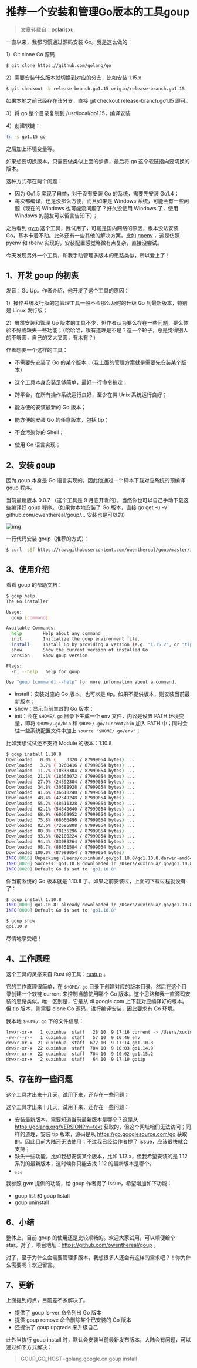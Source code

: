 [//]:# "2021/1/27 11:24|GOLANG"
# 推荐一个安装和管理Go版本的工具goup

> 文章转载自：[polarisxu](https://polarisxu.studygolang.com/posts/go/project/go-version-manager/)

一直以来，我都习惯通过源码安装 Go。我是这么做的：

1）Git clone Go 源码

```bash
$ git clone https://github.com/golang/go
```

2）需要安装什么版本就切换到对应的分支，比如安装 1.15.x

```bash
$ git checkout -b release-branch.go1.15 origin/release-branch.go1.15
```

如果本地之前已经存在该分支，直接 git checkout release-branch.go1.15 即可。

3）将 go 整个目录复制到 /usr/local/go1.15，编译安装

4）创建软链：

```bash
ln -s go1.15 go
```

之后加上环境变量等。

如果想要切换版本，只需要做类似上面的步骤，最后将 go 这个软链指向要切换的版本。

这种方式存在两个问题：

- 因为 Go1.5 实现了自举，对于没有安装 Go 的系统，需要先安装 Go1.4；
- 每次都编译，还是没那么方便，而且如果是 Windows 系统，可能会有一些问题（现在的 Windows 也可能没问题了？好久没使用 Windows 了，使用 Windows 的朋友可以留言告知下）；

之后看到 [gvm](https://github.com/moovweb/gvm) 这个工具，我试用了，可能是国内网络的原因，根本没法安装 Go，基本卡着不动。此外还有一些其他的解决方案，比如 [goenv](https://github.com/syndbg/goenv) ，这是仿照 pyenv 和 rbenv 实现的，安装配置感觉略微有点复杂，直接没尝试。

今天发现另外一个工具，和我手动管理多版本的思路类似，所以爱上了！



## 1、开发 goup 的初衷

发音：Go Up。作者介绍，他开发了这个工具的原因：

1）操作系统发行版的包管理工具一般不会那么及时的升级 Go 到最新版本，特别是 Linux 发行版；

2）虽然安装和管理 Go 版本的工具不少，但作者认为要么存在一些问题，要么体验不好或缺失一些功能；（哈哈哈，很有道理是不是？造一个轮子，总是觉得别人的不够圆，自己的又大又圆，有木有？）

作者想要一个这样的工具：

- 不需要先安装了 Go 的某个版本；（我上面的管理方案就是需要先安装某个版本）

- 这个工具本身安装足够简单，最好一行命令搞定；

- 跨平台，在所有操作系统运行良好，至少在类 Unix 系统运行良好；

- 能方便的安装最新的 Go 版本；

- 能方便的安装 Go 的任意版本，包括 tip；

- 不会污染你的 Shell；

- 使用 Go 语言实现；

  

## 2、安装 goup

因为 goup 本身是 Go 语言实现的，因此他通过一个脚本下载对应系统的预编译 goup 程序。

当前最新版本 0.0.7 （这个工具是 9 月底开发的），当然你也可以自己手动下载这些编译好 goup 程序。（如果你本地安装了 Go 版本，直接 go get -u -v github.com/owenthereal/goup/… 安装也是可以的）

![img](https://polarisxu.studygolang.com/posts/go/project/imgs/goup01.png)

一行代码安装 goup（推荐的方式）：

```bash
$ curl -sSf https://raw.githubusercontent.com/owenthereal/goup/master/install.sh | sh
```



## 3、使用介绍

看看 goup 的帮助文档：

```bash
$ goup help
The Go installer

Usage:
  goup [command]

Available Commands:
  help        Help about any command
  init        Initialize the goup environment file.
  install     Install Go by providing a version (e.g. "1.15.2", or "tip"). If empty, use the latest version.
  show        Show the current version of installed Go
  version     Show goup version

Flags:
  -h, --help   help for goup

Use "goup [command] --help" for more information about a command.
```

- install：安装对应的 Go 版本，也可以是 tip。如果不提供版本，则安装当前最新版本；
- show：显示当前生效的 Go 版本；
- init：会在 `$HOME/.go` 目录下生成一个 env 文件，内容是设置 PATH 环境变量，即将 `$HOME/.go/bin` 和 `$HOME/.go/current/bin` 加入 PATH 中；同时会往一些系统配置文件中加上 `source "$HOME/.go/env"`；

比如我想试试还不支持 Module 的版本：1.10.8

```bash
$ goup install 1.10.8
Downloaded   0.0% (    3320 / 87999054 bytes) ...
Downloaded   3.7% ( 3260416 / 87999054 bytes) ...
Downloaded  11.7% (10338304 / 87999054 bytes) ...
Downloaded  21.1% (18563072 / 87999054 bytes) ...
Downloaded  27.9% (24592384 / 87999054 bytes) ...
Downloaded  34.8% (30588928 / 87999054 bytes) ...
Downloaded  41.6% (36618240 / 87999054 bytes) ...
Downloaded  48.4% (42549248 / 87999054 bytes) ...
Downloaded  55.2% (48611328 / 87999054 bytes) ...
Downloaded  62.1% (54640640 / 87999054 bytes) ...
Downloaded  68.9% (60669952 / 87999054 bytes) ...
Downloaded  75.8% (66666496 / 87999054 bytes) ...
Downloaded  82.6% (72695808 / 87999054 bytes) ...
Downloaded  88.8% (78135296 / 87999054 bytes) ...
Downloaded  93.3% (82100224 / 87999054 bytes) ...
Downloaded  94.4% (83083264 / 87999054 bytes) ...
Downloaded  98.7% (86851584 / 87999054 bytes) ...
Downloaded 100.0% (87999054 / 87999054 bytes)
INFO[0016] Unpacking /Users/xuxinhua/.go/go1.10.8/go1.10.8.darwin-amd64.tar.gz ...
INFO[0020] Success: go1.10.8 downloaded in /Users/xuxinhua/.go/go1.10.8
INFO[0020] Default Go is set to 'go1.10.8'
```

你当前系统的 Go 版本就是 1.10.8 了。如果之前安装过，上面的下载过程就没有了：

```bash
$ goup install 1.10.8
INFO[0000] go1.10.8: already downloaded in /Users/xuxinhua/.go/go1.10.8
INFO[0000] Default Go is set to 'go1.10.8'

$ goup show
go1.10.8
```

尽情地享受吧！



## 4、工作原理

这个工具的灵感来自 Rust 的工具：[rustup](https://rustup.rs/) 。

它的工作原理很简单，在 `$HOME/.go` 目录下创建对应的版本目录，然后在这个目录创建一个软链 current 来控制当前使用哪个 Go 版本。这个思路和我一直源码安装的思路类似。唯一区别是，它是从 dl.google.com 上下载对应编译好的版本。但 tip 版本，则需要 clone Go 源码，进行编译安装，因此要求有 Go 环境。

我本地 `$HOME/.go` 下的文件信息：

```bash
lrwxr-xr-x   1 xuxinhua  staff   28 10  9 17:16 current -> /Users/xuxinhua/.go/go1.10.8
-rw-r--r--   1 xuxinhua  staff   57 10  9 16:46 env
drwxr-xr-x  21 xuxinhua  staff  672 10  9 17:14 go1.10.8
drwxr-xr-x  22 xuxinhua  staff  704 10  9 10:03 go1.14.9
drwxr-xr-x  22 xuxinhua  staff  704 10  9 10:02 go1.15.2
drwxr-xr-x   2 xuxinhua  staff   64 10  9 17:10 gotip
```



## 5、存在的一些问题

这个工具才出来十几天，试用下来，还存在一些问题：

 这个工具才出来十几天，试用下来，还存在一些问题：

- 安装最新版本，需要知道当前最新版本是哪个？这是从 https://golang.org/VERSION?m=text 获取的，但这个网址咱们无法访问；同样的道理，安装 tip 版本，源码是从 https://go.googlesource.com/go 获取的。因此目前大陆还无法使用；不过我已经给作者提了 issue，应该很快就会支持；
- 缺失一些功能。比如我想安装某个版本，比如 1.12.x，但我希望安装的是 1.12 系列的最新版本，这时候你只能去找 1.12 的最新版本是哪个。
- 。。。

我参照 gvm 提供的功能，给 goup 作者提了 issue，希望增加如下功能：

- goup list 和 goup listall
- goup uninstall



## 6、小结

整体上，目前 goup 的使用还是比较顺畅的。欢迎大家试用，可以顺便给个 star。对了，项目地址：https://github.com/owenthereal/goup 。

对了，至于为什么会需要管理多版本，我想很多人还会有这样的需求吧？！你为什么需要呢？欢迎留言。



## 7、更新

上面提到的点，目前差不多解决了。

- 提供了 goup ls-ver 命令列出 Go 版本
- 提供 goup remove 命令删除某个已安装的 Go 版本
- 还提供了 goup upgrade 来升级自己

此外当执行 goup install 时，默认会安装当前最新发布版本，大陆会有问题，可以通过如下方式解决：

> GOUP_GO_HOST=golang.google.cn goup install